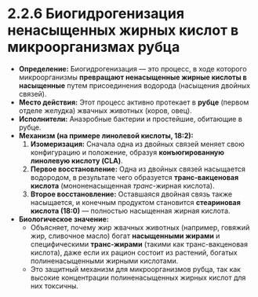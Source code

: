 # 2.2.6 Биогидрогенизация ненасыщенных жирных кислот в микроорганизмах рубца

*   **Определение:** Биогидрогенизация — это процесс, в ходе которого микроорганизмы **превращают ненасыщенные жирные кислоты в насыщенные** путем присоединения водорода (насыщения двойных связей).
*   **Место действия:** Этот процесс активно протекает в **рубце** (первом отделе желудка) жвачных животных (коров, овец).
*   **Исполнители:** Анаэробные бактерии и простейшие, обитающие в рубце.
*   **Механизм (на примере линолевой кислоты, 18:2):**
    1.  **Изомеризация:** Сначала одна из двойных связей меняет свою конфигурацию и положение, образуя **конъюгированную линолевую кислоту (CLA)**.
    2.  **Первое восстановление:** Одна из двойных связей насыщается водородом, в результате чего образуется **транс-вакценовая кислота** (мононенасыщенная *транс*-жирная кислота).
    3.  **Второе восстановление:** Оставшаяся двойная связь также насыщается, и конечным продуктом становится **стеариновая кислота (18:0)** — полностью насыщенная жирная кислота.
*   **Биологическое значение:**
    *   Объясняет, почему жир жвачных животных (например, говяжий жир, сливочное масло) богат **насыщенными жирами** и специфическими **транс-жирами** (такими как транс-вакценовая кислота), даже если их рацион состоит из растений, богатых полиненасыщенными жирными кислотами.
    *   Это защитный механизм для микроорганизмов рубца, так как высокие концентрации полиненасыщенных жирных кислот для них токсичны.
